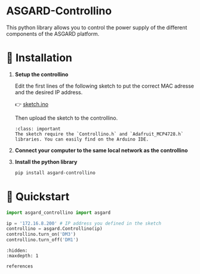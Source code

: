 ASGARD-Controllino
==================

This python library allows you to control the power supply of the different components of the ASGARD platform.

# 🔌 Installation

1. **Setup the controllino**

    Edit the first lines of the following sketch to put the correct MAC adresse and the desired IP address.

    👉 [sketch.ino](https://github.com/VForiel/ASGARD-Controllino/blob/Test-dynamic-pin/sketch/sketch.ino)

    Then upload the sketch to the controllino.

    ```{admonition} Sketch dependencies
    :class: important
    The sketch require the `Controllino.h` and `Adafruit_MCP4728.h` libraries. You can easily find on the Arduino IDE.
    ```

2. **Connect your computer to the same local network as the controllino**

3. **Install the python library**

    ```bash
    pip install asgard-controllino
    ```

# 🚀 Quickstart

```python
import asgard_controllino import asgard

ip = '172.16.8.200' # IP address you defined in the sketch
controllino = asgard.Controllino(ip) 
controllino.turn_on('DM3')
controllino.turn_off('DM1')
```

```{toctree}
:hidden:
:maxdepth: 1

references
```